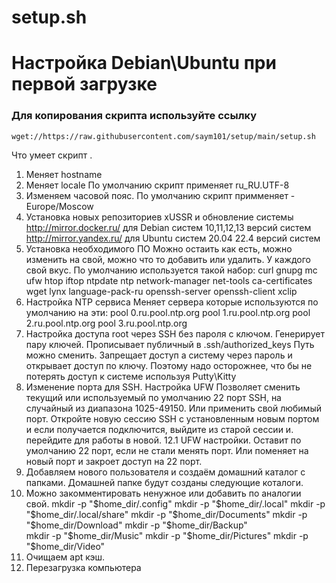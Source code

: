 # setup.sh
# Настройка Debian\Ubuntu при первой загрузке

### Для копирования скрипта используйте ссылку 
```
wget://https://raw.githubusercontent.com/saym101/setup/main/setup.sh
```
Что умеет скрипт .

1. Меняет hostname
2. Меняет locale По умолчанию скрипт применяет ru_RU.UTF-8
3. Изменяем часовой пояс. По умолчанию скрипт примменяет - Europe/Moscow
4. Установка новых репозиториев xUSSR и обновление системы
   http://mirror.docker.ru/ для Debian систем 10,11,12,13 версий систем
   http://mirror.yandex.ru/ для Ubuntu систем 20.04 22.4 версий систем
6. Установка необходимого ПО
   Можно остаить как есть, можно изменить на свой, можно что то добавить или удалить. У каждого свой вкус.
   По умолчанию используется такой набор: curl gnupg  mc ufw htop iftop ntpdate ntp network-manager net-tools ca-certificates wget lynx language-pack-ru openssh-server openssh-client xclip
8. Настройка NTP сервиса
   Меняет сервера которые используются по умолчанию на эти:
   	pool 0.ru.pool.ntp.org
	pool 1.ru.pool.ntp.org
	pool 2.ru.pool.ntp.org
	pool 3.ru.pool.ntp.org
10. Настройка доступа root через SSH без пароля с ключом.
    Генерирует пару ключей. Прописывает публичный в .ssh/authorized_keys Путь можно сменить. Запрещает доступ а систему через пароль и открывает доступ по ключу.
    Поэтому надо осторожнее, что бы не потерять доступ к системе используя Putty\Kitty
12. Изменение порта для SSH. Настройка UFW
    Позволяет сменить текущий или используемый по умолчанию 22 порт SSH, на случайный из диапазона 1025-49150. Или применить свой любимый порт.
    Откройте новую сессию SSH с установленным новым портом и если получается подключится, выйдите из старой сессии и. перейдите для работы в новой.
12.1 UFW настройки. Оставит по умолчанию 22 порт, если не стали менять порт. Или поменяет на новый порт и закроет доступ на 22 порт. 
13. Добавляем нового пользователя и создаём домашний каталог с папками. Домашней папке будут созданы следующие коталоги.
14. Можно закомментировать ненужное или добавить по аналогии свой.
  mkdir -p "$home_dir/.config"
  mkdir -p "$home_dir/.local"
  mkdir -p "$home_dir/.local/share"
  mkdir -p "$home_dir/Documents"
  mkdir -p "$home_dir/Download"
  mkdir -p "$home_dir/Backup"  
  mkdir -p "$home_dir/Music"
  mkdir -p "$home_dir/Pictures"
  mkdir -p "$home_dir/Video" 
15. Очищаем apt кэш.
16. Перезагрузка компьютера
